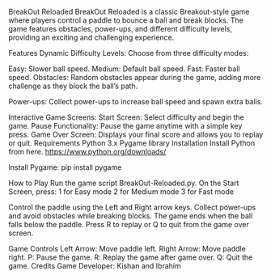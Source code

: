 BreakOut Reloaded
BreakOut Reloaded is a classic Breakout-style game where players control a paddle to bounce a ball and break blocks. The game features obstacles, power-ups, and different difficulty levels, providing an exciting and challenging experience.

Features
Dynamic Difficulty Levels: Choose from three difficulty modes:

Easy: Slower ball speed.
Medium: Default ball speed.
Fast: Faster ball speed.
Obstacles: Random obstacles appear during the game, adding more challenge as they block the ball’s path.

Power-ups: Collect power-ups to increase ball speed and spawn extra balls.

Interactive Game Screens:
Start Screen: Select difficulty and begin the game.
Pause Functionality: Pause the game anytime with a simple key press.
Game Over Screen: Displays your final score and allows you to replay or quit.
Requirements
Python 3.x
Pygame library
Installation
Install Python from here.
https://www.python.org/downloads/ 

Install Pygame:
pip install pygame

How to Play
Run the game script BreakOut-Reloaded.py.
On the Start Screen, press:
1 for Easy mode
2 for Medium mode
3 for Fast mode

Control the paddle using the Left and Right arrow keys.
Collect power-ups and avoid obstacles while breaking blocks.
The game ends when the ball falls below the paddle. Press R to replay or Q to quit from the game over screen.

Game Controls
Left Arrow: Move paddle left.
Right Arrow: Move paddle right.
P: Pause the game.
R: Replay the game after game over.
Q: Quit the game.
Credits
Game Developer: Kishan and Ibrahim
